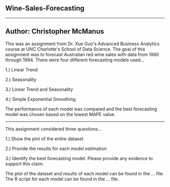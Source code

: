 ## Wine-Sales-Forecasting
----
Author: Christopher McManus
----
This was an assignment from Dr. Xue Guo's Advanced Business Analytics course at UNC Charlotte's School of Data Science. The goal of this assignment was to forecast Australian red wine sales with data from 1980 through 1994. There were four different forecasting models used...

1.) Linear Trend

2.) Seasonality 

3.) Linear Trend and Seasonality 

4.) Simple Exponential Smoothing

The performance of each model was compared and the best forecasting model was chosen based on the lowest MAPE value.

-----

This assignment considered three questions...

1.) Show the plot of the entire dataset

2.) Provide the results for each model estimation 

3.) Identify the best forecasting model. Please provide any evidence to support this claim.

The plot of the dataset and results of each model can be found in the ... file.
The R script for each model can be found in the ... file.
